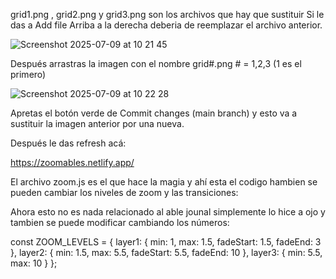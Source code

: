 grid1.png , grid2.png  y grid3.png son los archivos que hay que sustituir
Si le das a Add file Arriba a la derecha deberia de reemplazar el archivo anterior.

![Screenshot 2025-07-09 at 10 21 45](https://github.com/user-attachments/assets/f14624bd-1090-4c23-b1a6-cf6ac2d4c743)

Después arrastras la imagen con el nombre grid#.png # = 1,2,3 (1 es el primero)

![Screenshot 2025-07-09 at 10 22 28](https://github.com/user-attachments/assets/45a88a92-96fc-4466-a0c1-bdea2feef22c)

Apretas el botón verde de Commit changes (main branch) y esto va a sustituir la imagen anterior por una nueva.

Después le das refresh acá:

https://zoomables.netlify.app/

El archivo zoom.js es el que hace la magia y ahí esta el codigo hambien se pueden cambiar los niveles de zoom y las transiciones:


 Ahora esto no es nada relacionado al able jounal simplemente lo hice a ojo y tambien se puede modificar cambiando los números:

const ZOOM_LEVELS = {
    layer1: { min: 1, max: 1.5, fadeStart: 1.5, fadeEnd: 3 },
    layer2: { min: 1.5, max: 5.5, fadeStart: 5.5, fadeEnd: 10 },
    layer3: { min: 5.5, max: 10 }
};
